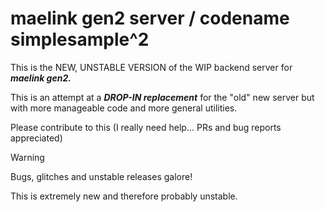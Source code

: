 # maelink gen2 server / codename simplesample^2

This is the NEW, UNSTABLE VERSION of the WIP backend server for ***maelink gen2.***

This is an attempt at a ***DROP-IN replacement*** for the "old" new server but with more manageable code and more general utilities.

Please contribute to this (I really need help... PRs and bug reports appreciated)

> [!WARNING]
> Bugs, glitches and unstable releases galore!
>
> This is extremely new and therefore probably unstable.
